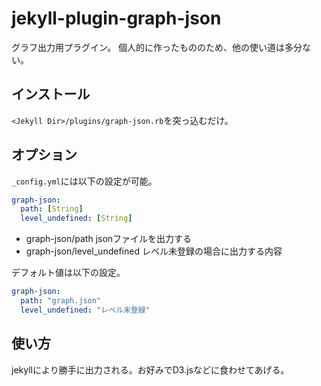 # jekyll-plugin-graph-json

グラフ出力用プラグイン。
個人的に作ったもののため、他の使い道は多分ない。

## インストール

`<Jekyll Dir>/plugins/graph-json.rb`を突っ込むだけ。

## オプション

`_config.yml`には以下の設定が可能。

```yaml
graph-json:
  path: [String]
  level_undefined: [String]
```

- graph-json/path jsonファイルを出力する
- graph-json/level_undefined レベル未登録の場合に出力する内容

デフォルト値は以下の設定。

```yaml
graph-json:
  path: "graph.json"
  level_undefined: "レベル未登録"
```

## 使い方

jekyllにより勝手に出力される。お好みでD3.jsなどに食わせてあげる。

